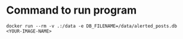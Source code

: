 # Command to run program
`docker run --rm -v .:/data -e DB_FILENAME=/data/alerted_posts.db <YOUR-IMAGE-NAME>`
